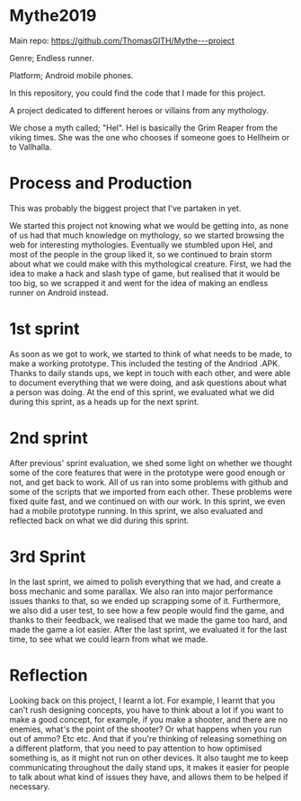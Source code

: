 # Mythe2019

Main repo: https://github.com/ThomasGITH/Mythe---project

Genre; Endless runner.

Platform; Android mobile phones.

In this repository, you could find the code that I made for this project.

A project dedicated to different heroes or villains from any mythology.

We chose a myth called; "Hel". 
Hel is basically the Grim Reaper from the viking times. She was the one who chooses if someone goes to Hellheim or to Vallhalla.

# Process and Production

This was probably the biggest project that I've partaken in yet.

We started this project not knowing what we would be getting into, as none of us had that much knowledge on mythology, so we started browsing the web for interesting mythologies. Eventually we stumbled upon Hel, and most of the people in the group liked it, so we continued to brain storm about what we could make with this mythological creature. First, we had the idea to make a hack and slash type of game, but realised that it would be too big, so we scrapped it and went for the idea of making an endless runner on Android instead.

# 1st sprint

As soon as we got to work, we started to think of what needs to be made, to make a working prototype. This included the testing of the Andriod .APK. Thanks to daily stands ups, we kept in touch with each other, and were able to document everything that we were doing, and ask questions about what a person was doing. At the end of this sprint, we evaluated what we did during this sprint, as a heads up for the next sprint.

# 2nd sprint

After previous' sprint evaluation, we shed some light on whether we thought some of the core features that were in the prototype were good enough or not, and get back to work. All of us ran into some problems with github and some of the scripts that we imported from each other. These problems were fixed quite fast, and we continued on with our work. In this sprint, we even had a mobile prototype running. In this sprint, we also evaluated and reflected back on what we did during this sprint.

# 3rd Sprint

In the last sprint, we aimed to polish everything that we had, and create a boss mechanic and some parallax. We also ran into major performance issues thanks to that, so we ended up scrapping some of it. Furthermore, we also did a user test, to see how a few people would find the game, and thanks to their feedback, we realised that we made the game too hard, and made the game a lot easier. After the last sprint, we evaluated it for the last time, to see what we could learn from what we made.

# Reflection

Looking back on this project, I learnt a lot. For example, I learnt that you can't rush designing concepts, you have to think about a lot if you want to make a good concept, for example, if you make a shooter, and there are no enemies, what's the point of the shooter? Or what happens when you run out of ammo? Etc etc. And that if you're thinking of releasing something on a different platform, that you need to pay attention to how optimised something is, as it might not run on other devices. It also taught me to keep communicating throughout the daily stand ups, it makes it easier for people to talk about what kind of issues they have, and allows them to be helped if necessary.

